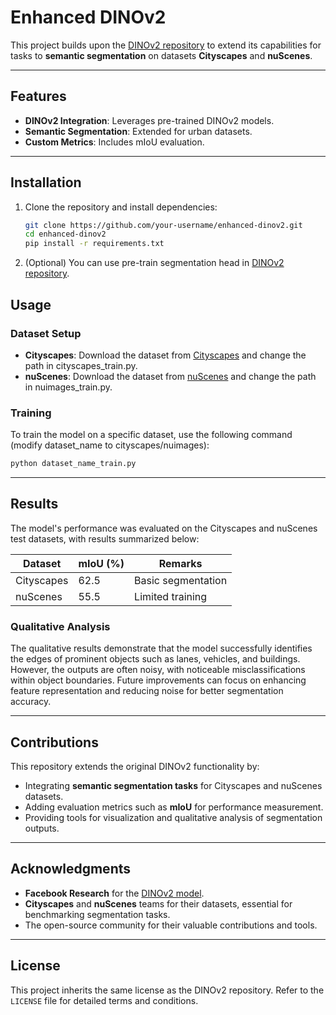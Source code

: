 # **Enhanced DINOv2**

This project builds upon the [DINOv2 repository](https://github.com/facebookresearch/dinov2) to extend its capabilities for tasks to **semantic segmentation** on datasets **Cityscapes** and **nuScenes**.

---

## **Features**
- **DINOv2 Integration**: Leverages pre-trained DINOv2 models.
- **Semantic Segmentation**: Extended for urban datasets.
- **Custom Metrics**: Includes mIoU evaluation.

---

## **Installation**
1. Clone the repository and install dependencies:
   ```bash
   git clone https://github.com/your-username/enhanced-dinov2.git
   cd enhanced-dinov2
   pip install -r requirements.txt

2. (Optional) You can use pre-train segmentation head in [DINOv2 repository](https://github.com/facebookresearch/dinov2).

## **Usage**
### Dataset Setup
- **Cityscapes**:
  Download the dataset from [Cityscapes](https://www.cityscapes-dataset.com/) and change the path in cityscapes_train.py.
- **nuScenes**:
  Download the dataset from [nuScenes](https://www.nuscenes.org/) and change the path in nuimages_train.py.

### Training
To train the model on a specific dataset, use the following command (modify dataset_name to cityscapes/nuimages):
```bash
python dataset_name_train.py
```

---
## **Results**
The model's performance was evaluated on the Cityscapes and nuScenes test datasets, with results summarized below:

| Dataset      | mIoU (%) | Remarks            |
|--------------|----------|--------------------|
| Cityscapes   | 62.5     | Basic segmentation |
| nuScenes     | 55.5     | Limited training   |

### Qualitative Analysis
The qualitative results demonstrate that the model successfully identifies the edges of prominent objects such as lanes, vehicles, and buildings. However, the outputs are often noisy, with noticeable misclassifications within object boundaries. Future improvements can focus on enhancing feature representation and reducing noise for better segmentation accuracy.

---

## **Contributions**
This repository extends the original DINOv2 functionality by:
- Integrating **semantic segmentation tasks** for Cityscapes and nuScenes datasets.
- Adding evaluation metrics such as **mIoU** for performance measurement.
- Providing tools for visualization and qualitative analysis of segmentation outputs.

---

## **Acknowledgments**
- **Facebook Research** for the [DINOv2 model](https://github.com/facebookresearch/dinov2).
- **Cityscapes** and **nuScenes** teams for their datasets, essential for benchmarking segmentation tasks.
- The open-source community for their valuable contributions and tools.

---

## **License**
This project inherits the same license as the DINOv2 repository. Refer to the `LICENSE` file for detailed terms and conditions.


